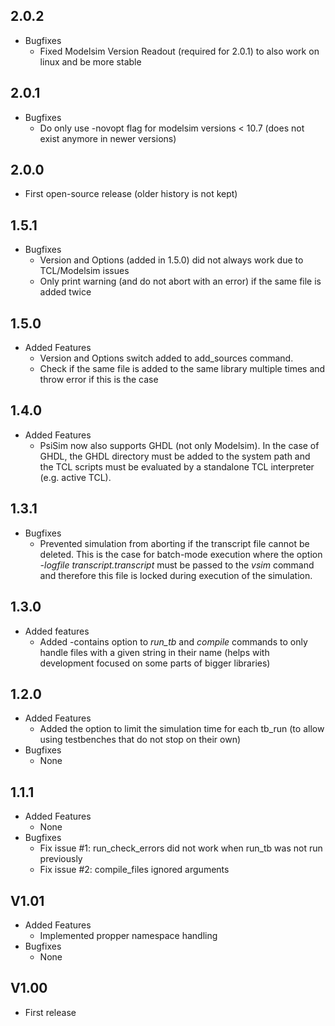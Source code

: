 ## 2.0.2

* Bugfixes
  * Fixed Modelsim Version Readout (required for 2.0.1) to also work on linux and be more stable

## 2.0.1

* Bugfixes
  * Do only use -novopt flag for modelsim versions < 10.7 (does not exist anymore in newer versions)

## 2.0.0

* First open-source release (older history is not kept)

## 1.5.1

* Bugfixes
  * Version and Options (added in 1.5.0) did not always work due to TCL/Modelsim issues
  * Only print warning (and do not abort with an error) if the same file is added twice

## 1.5.0

* Added Features
  * Version and Options switch added to add\_sources command.
  * Check if the same file is added to the same library multiple times and throw error if this is the case

## 1.4.0

* Added Features
  * PsiSim now also supports GHDL (not only Modelsim). In the case of GHDL, the GHDL directory must be added to the system path and the TCL scripts must be evaluated by a standalone TCL interpreter (e.g. active TCL).

## 1.3.1

* Bugfixes
  * Prevented simulation from aborting if the transcript file cannot be deleted. This is the case for batch-mode execution where the option *-logfile transcript.transcript* must be passed to the *vsim* command and therefore this file is locked during execution of the simulation.

## 1.3.0

* Added features
  * Added -contains option to *run_tb* and *compile* commands to only handle files with a given string in their name (helps with development focused on some parts of bigger libraries)

## 1.2.0

* Added Features
  * Added the option to limit the simulation time for each tb\_run (to allow using testbenches that do not stop on their own)
* Bugfixes
  * None

## 1.1.1

* Added Features
  * None
* Bugfixes
  * Fix issue #1: run\_check_errors did not work when run\_tb was not run previously
  * Fix issue #2: compile\_files ignored arguments

## V1.01

* Added Features
  * Implemented propper namespace handling
* Bugfixes
  * None

## V1.00

* First release
